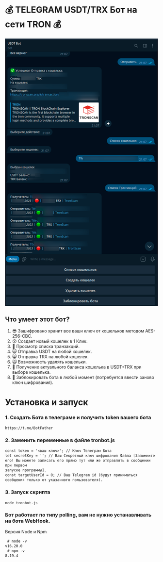 # :moneybag: TELEGRAM USDT/TRX Бот на сети TRON :moneybag:

![Превью Бота](example_bot.png)

## Что умеет этот бот?
1. :sunglasses: Зашифровано хранит все ваши ключ от кошельков методом AES-256-CBC.
2. :open_mouth: Создает новый кошелек в 1 Клик.
3. :triumph: Просмотр списка транзакций.
4. :smiley_cat: Отправка USDT на любой кошелек.
5. :smile_cat: Отправка TRX на любой кошелек.
6. :scream_cat: Возможность удалять кошельки.
7. :eyes: Получение актуального баланса кошелька в USDT+TRX при выборе кошелька.
8. :muscle: Заблокировать бота в любой момент (потребуется ввести заново ключ шифрования).

# Установка и запуск

### 1. Создать Бота в телеграме и получить token вашего бота
```
https://t.me/BotFather
```
### 2. Заменить переменные в файле tronbot.js
```
const token = '<ваш ключ>'; // Ключ Телеграм Бота
let secretKey = ''; // Ваш Секретный ключ шифрования Файла [Запомните его! Вы можете записать его прямо тут или же отправлять в сообщении при первом 
запуске программы].
const targetUserId = 0; // Ваш Telegram id (будут приниматься сообщения только от указанного пользователя).
```
### 3. Запуск скрипта
```
node tronbot.js
```

### Бот работает по типу polling, вам не нужно устанавливать на бота WebHook.

Версия Node и Npm
```
 # node -v
v16.20.0
 # npm -v
8.19.4
```
